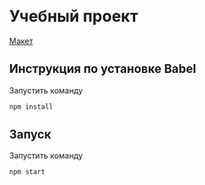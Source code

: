 # Учебный проект

[Макет](https://www.figma.com/file/RaiKyYXwuscjIEEbJ8znYt/%D0%9B%D0%B5%D0%BD%D0%B4%D0%B8%D0%BD%D0%B3-stc-%D0%BA%D0%B8%D0%BD%D0%BE%D1%82%D0%B5%D0%B0%D1%82%D1%80?node-id=0%3A1)

## Инструкция по установке Babel

Запустить команду

```js
npm install
```

## Запуск

Запустить команду

```js
npm start
```
